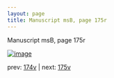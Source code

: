 ```yaml
---
layout: page
title: Manuscript msB, page 175r
---
```


Manuscript msB, page 175r

[![image](http://www.homermultitext.org/iipsrv?OBJ=IIP,1.0&FIF=/project/homer/pyramidal/deepzoom/hmt/vbbifolio/v1/vb_174v_175r.tif&WID=100&CVT=JPEG)](http://www.homermultitext.org/ict2/?urn=urn:cite2:hmt:vbbifolio.v1:vb_174v_175r)

prev:  [174v](../174v) | next:  [175v](../175v)

